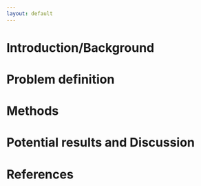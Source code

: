 ```yaml
---
layout: default
---
```


# Introduction/Background


# Problem definition

# Methods

# Potential results and Discussion

# References
